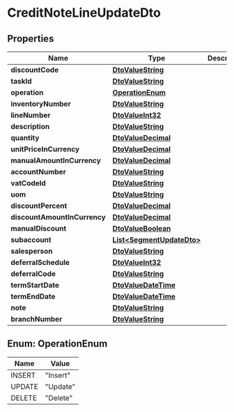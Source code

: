 
# CreditNoteLineUpdateDto

## Properties
Name | Type | Description | Notes
------------ | ------------- | ------------- | -------------
**discountCode** | [**DtoValueString**](DtoValueString.md) |  |  [optional]
**taskId** | [**DtoValueString**](DtoValueString.md) |  |  [optional]
**operation** | [**OperationEnum**](#OperationEnum) |  |  [optional]
**inventoryNumber** | [**DtoValueString**](DtoValueString.md) |  |  [optional]
**lineNumber** | [**DtoValueInt32**](DtoValueInt32.md) |  |  [optional]
**description** | [**DtoValueString**](DtoValueString.md) |  |  [optional]
**quantity** | [**DtoValueDecimal**](DtoValueDecimal.md) |  |  [optional]
**unitPriceInCurrency** | [**DtoValueDecimal**](DtoValueDecimal.md) |  |  [optional]
**manualAmountInCurrency** | [**DtoValueDecimal**](DtoValueDecimal.md) |  |  [optional]
**accountNumber** | [**DtoValueString**](DtoValueString.md) |  |  [optional]
**vatCodeId** | [**DtoValueString**](DtoValueString.md) |  |  [optional]
**uom** | [**DtoValueString**](DtoValueString.md) |  |  [optional]
**discountPercent** | [**DtoValueDecimal**](DtoValueDecimal.md) |  |  [optional]
**discountAmountInCurrency** | [**DtoValueDecimal**](DtoValueDecimal.md) |  |  [optional]
**manualDiscount** | [**DtoValueBoolean**](DtoValueBoolean.md) |  |  [optional]
**subaccount** | [**List&lt;SegmentUpdateDto&gt;**](SegmentUpdateDto.md) |  |  [optional]
**salesperson** | [**DtoValueString**](DtoValueString.md) |  |  [optional]
**deferralSchedule** | [**DtoValueInt32**](DtoValueInt32.md) |  |  [optional]
**deferralCode** | [**DtoValueString**](DtoValueString.md) |  |  [optional]
**termStartDate** | [**DtoValueDateTime**](DtoValueDateTime.md) |  |  [optional]
**termEndDate** | [**DtoValueDateTime**](DtoValueDateTime.md) |  |  [optional]
**note** | [**DtoValueString**](DtoValueString.md) |  |  [optional]
**branchNumber** | [**DtoValueString**](DtoValueString.md) |  |  [optional]


<a name="OperationEnum"></a>
## Enum: OperationEnum
Name | Value
---- | -----
INSERT | &quot;Insert&quot;
UPDATE | &quot;Update&quot;
DELETE | &quot;Delete&quot;



